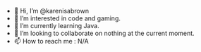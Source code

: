 - 👋 Hi, I’m @karenisabrown
- 👀 I’m interested in code and gaming.
- 🌱 I’m currently learning Java.
- 💞️ I’m looking to collaborate on nothing at the current moment.
- 📫 How to reach me : N/A

<!---
karenisabrown/karenisabrown is a ✨ special ✨ repository because its `README.md` (this file) appears on your GitHub profile.
You can click the Preview link to take a look at your changes.
--->
